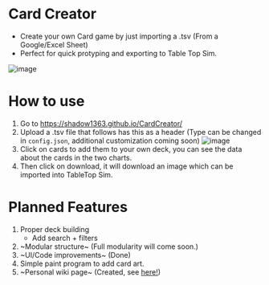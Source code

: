 # Card Creator

- Create your own Card game by just importing a .tsv (From a Google/Excel Sheet)
- Perfect for quick protyping and exporting to Table Top Sim.

![image](https://github.com/user-attachments/assets/ff1f728d-8204-438d-a8e6-ecd8e2862cac)

# How to use

1. Go to https://shadow1363.github.io/CardCreator/
2. Upload a .tsv file that follows has this as a header (Type can be changed in `config.json`, additional customization coming soon)
   ![image](https://github.com/Shadow1363/HolySheet/assets/112425274/2464f1c8-e9fa-4a46-8d50-b2d0cab583ab)
3. Click on cards to add them to your own deck, you can see the data about the cards in the two charts.
4. Then click on download, it will download an image which can be imported into TableTop Sim.

# Planned Features

1. Proper deck building
   - Add search + filters
2. ~Modular structure~ (Full modularity will come soon.)
3. ~UI/Code improvements~ (Done)
4. Simple paint program to add card art.
5. ~Personal wiki page~ (Created, see [here!](https://github.com/Shadow1363/HolySheet/wiki))
